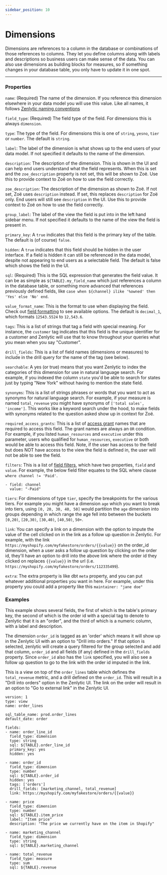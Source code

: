 ```yaml
---
sidebar_position: 10
---
```


# Dimensions

Dimensions are references to a column in the database or combinations of those references to columns. They let you define columns along with labels and descriptions so business users can make sense of the data. You can also use dimensions as building blocks for measures, so if something changes in your database table, you only have to update it in one spot.

---

### Properties

`name`: (Required) The name of the dimension. If you reference this dimension elsewhere in your data model you will use this value. Like all names, it follows [Zenlytic naming conventions](1_data_modeling.md#naming-conventions)

`field_type`: (Required) The field type of the field. For dimensions this is always `dimension`.

`type`: The type of the field. For dimensions this is one of `string`, `yesno`, `tier` or `number`. The default is `string`.

`label`: The label of the dimension is what shows up to the end users of your data model. If not specified it defaults to the name of the dimension.

`description`: The description of the dimension. This is shown in the UI and can help end users understand what the field represents. When this is set and the `zoe_description` property is not set, this will be shown to Zoë. Use this to provide context to Zoë on how to use the field correctly.

`zoe_description`: The description of the dimension as shown to Zoë. If not set, Zoë uses `description` instead. If set, this replaces `description` for Zoë only. End users will still see `description` in the UI. Use this to provide context to Zoë on how to use the field correctly.

`group_label`: The label of the view the field is put into in the left hand sidebar menu. If not specified it defaults to the name of the view the field is present in.

`primary_key`: A `true` indicates that this field is the primary key of the table. The default is (of course) `false`.

`hidden`: A `true` indicates that this field should be hidden in the user interface. If a field is hidden it can still be referenced in the data model, despite not appearing to end users as a selectable field. The default is false which shows the field in the UI.

`sql`: (Required) This is the SQL expression that generates the field value. It can be as simple as `${TABLE}.my_field_name` which just references a column in the database table, or something more advanced that references previously defined fields, like `case when ${channel} ilike '%owned' then 'Yes' else 'No' end`.

`value_format_name`: This is the format to use when displaying the field. Check out [field formatting](95_formatting.md) to see available options. The default is `decimal_1`, which formats `12543.5524` to `12,543.6`.

`tags`: This is a list of strings that tag a field with special meaning. For instance, the `customer` tag indicates that this field is the unique identifier for a customer and Zenlytic will use that to know throughout your queries what you mean when you say "Customer".

`drill_fields`: This is a list of field names (dimensions or measures) to include in the drill query for the name of the tag (see below).

`searchable`: A yes (or true) means that you want Zenlytic to index the categories of this dimension for use in natural language search. For example, if you indexed the column `state` you'd be able to search for states just by typing "New York" without having to mention the state field.

`synonyms`: This is a list of strings phrases or words that you want to act as synonyms for natural language search. For example, if your measure is named `total_revenue` you might have synonyms of `['total sales', 'income']`. This works like a keyword search under the hood, to make fields with synonyms related to the question asked show up in context for Zoë.

`required_access_grants`: This is a list of [access grant](8_access_grants.md) names that are required to access this field. The grant names are always an `OR` condition. For example, if you listed `human_resources` and `executive` under this parameter, users who qualified for `human_resources`, `executive` or both would be able to access this field. Note, if the user has access to the field but does NOT have access to the view the field is defined in, the user will not be able to see the field.

`filters`: This is a list of [field filters](94_field_filter.md), which have two properties, `field` and `value`. For example, the below field filter equates to the SQL where clause `where channel != 'Paid'`.
```
- field: channel
  value: "-Paid"
```

`tiers`: For dimensions of type `tier`, specify the breakpoints for the various tiers. For example you might have a dimension `age` which you want to break into tiers, using `[0, 20, 30, 40, 50]` would partition the `age` dimension into groups depending in which range the age fell into between the buckets `[0,20)`, `[20,30)`, `[30,40)`, `[40,50)`, `50+`.

`link`: You can specify a link on a dimension with the option to impute the value of the cell clicked on in the link as a follow up question in Zenlytic. For example, with the link `https://myshopify.com/myfakestore/orders/{{value}}` on the order_id dimension, when a user asks a follow up question by clicking on the order id, they'll have an option to drill into the above link where the order id they clicked on replaces `{{value}}` in the url (i.e. `https://myshopify.com/myfakestore/orders/112335499`).

`extra`: The extra property is like dbt `meta` property, and you can put whatever additional properties you want in here. For example, under this property you could add a property like this `maintainer: "jane doe"`


### Examples


This example shows several fields, the first of which is the table's primary key, the second of which is the order id with a special tag to denote to Zenlytic that it is an "order", and the third of which is a numeric column, with a label and description.

The dimension `order_id` is tagged as an 'order' which means it will show up in the Zenlytic UI with an option to "Drill into orders."  If that option is selected, zenlytic will create a query filtered for the group selected and add that column, `order_id` and all fields (if any) defined in the `drill_fields` property. Since `order_id` also has the `link` specified, you will also see a follow up question to go to the link with the order id imputed in the link.

This is a view on top of the `order_lines` table which defines the `total_revenue` metric, and a drill defined on the `order_id`. This will result in a "Drill into orders" option in the Zenlytic UI. The link on the order will result in an option to "Go to external link" in the Zenlytic UI.
```
version: 1
type: view
name: order_lines

sql_table_name: prod.order_lines
default_date: order

fields:
- name: order_line_id
  field_type: dimension
  type: string
  sql: ${TABLE}.order_line_id
  primary_key: yes
  hidden: yes

- name: order_id
  field_type: dimension
  type: number
  sql: ${TABLE}.order_id
  hidden: yes
  tags: ['orders']
  drill_fields: [marketing_channel, total_revenue]
  link: https://myshopify.com/myfakestore/orders/{{value}}

- name: price
  field_type: dimension
  type: number
  sql: ${TABLE}.item_price
  label: "Item price"
  description: "The price we currently have on the item in Shopify"

- name: marketing_channel
  field_type: dimension
  type: string
  sql: ${TABLE}.marketing_channel

- name: total_revenue
  field_type: measure
  type: sum
  sql: ${TABLE}.revenue

```
